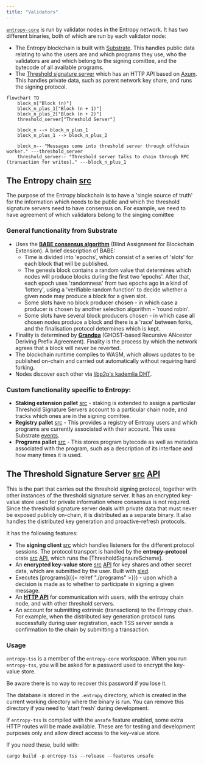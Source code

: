 ```yaml
---
title: "Validators"
---
```


[`entropy-core`](https://github.com/entropyxyz/entropy-core) is run by validator nodes in the Entropy network. It has two different binaries, both of which are run by each validator node:

- The Entropy blockchain is built with [Substrate](https://docs.substrate.io/). This handles public data relating to who the users are and which programs they use, who the validators are and which belong to the signing comittee, and the bytecode of all available programs.
- The [Threshold signature server](https://github.com/entropyxyz/entropy-core/tree/master/crates/threshold-signature-server) which has an HTTP API based on [Axum](https://docs.rs/axum). This handles private data, such as parent network key share, and runs the signing protocol.

```mermaid
flowchart TD
    block_n["Block (n)"]
    block_n_plus_1["Block (n + 1)"]
    block_n_plus_2["Block (n + 2)"]
    threshold_server["Threshold Server"]

    block_n --> block_n_plus_1
    block_n_plus_1 --> block_n_plus_2

    block_n-- "Messages come into threshold server through offchain worker." ---threshold_server
    threshold_server-- "Threshold server talks to chain through RPC (transaction for writes)." ---block_n_plus_1
```

## The Entropy chain [src](https://github.com/entropyxyz/entropy-core/tree/master/node/cli)

The purpose of the Entropy blockchain is to have a 'single source of truth' for the information which needs to be public and which the threshold signature servers need to have consensus on. For example, we need to have agreement of which validators belong to the singing comittee 

### General functionality from Substrate

- Uses the **[BABE consensus algorithm](https://research.web3.foundation/en/latest/polkadot/block-production/Babe.html)** (Blind Assignment for Blockchain Extension). A brief description of BABE:
  - Time is divided into 'epochs', which consist of a series of 'slots' for each block that will be published.
  - The genesis block contains a random value that determines which nodes will produce blocks during the first two 'epochs'. After that, each epoch uses 'randomness' from two epochs ago in a kind of 'lottery', using a 'verifiable random function' to decide whether a given node may produce a block for a given slot.
  - Some slots have no block producer chosen - in which case a producer is chosen by another selection algorithm - 'round robin'.
  - Some slots have several block producers chosen - in which case all chosen nodes produce a block and there is a 'race' between forks, and the finalisation protocol determines which is kept.
- Finality is determined by **[Grandpa](https://github.com/w3f/consensus/blob/master/pdf/grandpa.pdf)** (GHOST-based Recursive ANcestor Deriving Prefix Agreement). Finality is the process by which the network agrees that a block will never be reverted.
- The blockchain runtime compiles to WASM, which allows updates to be published on-chain and carried out automatically without requiring hard forking.
- Nodes discover each other via [libp2p's kademlia DHT](https://github.com/libp2p/specs/blob/master/kad-dht/README.md).

### Custom functionality specific to Entropy:

- **Staking extension pallet** [src](https://github.com/entropyxyz/entropy-core/blob/master/pallets/staking/src/lib.rs) - staking is extended to assign a particular Threshold Signature Servers account to a particular chain node, and tracks which ones are in the signing comittee. 
- **Registry pallet** [src](https://github.com/entropyxyz/entropy-core/blob/master/pallets/registry/src/lib.rs) - This provides a registry of Entropy users and which programs are currently associated with their account. This uses Substrate [events](https://docs.substrate.io/build/events-and-errors).
- **Programs pallet** [src](https://github.com/entropyxyz/entropy-core/blob/master/pallets/programs/src/lib.rs) - This stores program bytecode as well as metadata associated with the program, such as a description of its interface and how many times it is used.

## The Threshold Signature Server [src](https://github.com/entropyxyz/entropy-core/tree/master/crates/threshold-signature-server) [API](https://docs.rs/entropy-tss)

This is the part that carries out the threshold signing protocol, together with other instances of the threshold signature server. It has an encrypted key-value store used for private information where consensus is not required. Since the threshold signature server deals with private data that must never be exposed publicly on-chain, it is distributed as a separate binary. It also handles the distributed key generation and proactive-refresh protocols.

It has the following features:

- The **signing client** [src](https://github.com/entropyxyz/entropy-core/tree/master/crates/threshold-signature-server/src/signing_client) which handles listeners for the different protocol sessions. The protocol transport is handled by the **entropy-protocol** crate [src](https://github.com/entropyxyz/entropy-core/tree/master/crates/protocol) [API](https://docs.rs/entropy-protocol), which runs the [ThresholdSignaureScheme].
- An **encrypted key-value store** [src](https://github.com/entropyxyz/entropy-core/tree/master/crypto/kvdb) [API](https://docs.rs/entropy-kvdb) for key shares and other secret data, which are submitted by the user. Built with [sled](https://docs.rs/sled/latest/sled).
- Executes [programs]({{< relref "./programs" >}}) - upon which a decision is made as to whether to participate in signing a given message.
- An **[HTTP API](https://docs.rs/entropy-tss/latest/entropy_tss/#the-http-endpoints)** for communication with users, with the entropy chain node, and with other threshold servers.
- An account for submitting extrinsic (transactions) to the Entropy chain. For example, when the distributed key generation protocol runs successfully during user registration, each TSS server sends a confirmation to the chain by submitting a transaction.

### Usage

`entropy-tss` is a member of the `entropy-core` workspace. When you run `entropy-tss`, you will be asked for a password
used to encrypt the key-value store.

Be aware there is no way to recover this password if you lose it.

The database is stored in the `.entropy` directory, which is created in the current working directory where the binary is run. You can remove this directory if you need to 'start fresh' during development.

If `entropy-tss` is compiled with the `unsafe` feature enabled, some extra HTTP routes will be made available. These are for testing and development purposes only and allow direct access to the key-value store.

If you need these, build with:

`cargo build -p entropy-tss --release --features unsafe`
